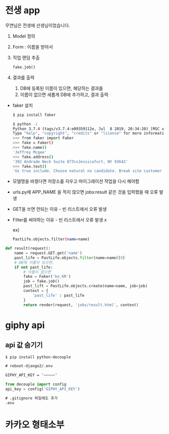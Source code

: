 # 전생 app

무연님은 전생에 선생님이었습니다.

1. Model 정의

1. Form : 이름을 받아서

2. 직업 랜덤 추출

   ```python
   fake.job()
   ```

3. 결과를 출력

   1. DB에 등록된 이름이 있으면, 해당하는 결과를
   2. 이름이 없으면 새롭게 DB에 추가하고, 결과 출력



* faker 설치

  ```bash
  $ pip install faker
  ```

  ```bash
  $ python -i
  Python 3.7.4 (tags/v3.7.4:e09359112e, Jul  8 2019, 20:34:20) [MSC v.1916 64 bit (AMD64)] on win32
  Type "help", "copyright", "credits" or "license" for more information.
  >>> from faker import Faker
  >>> fake = Faker()
  >>> fake.name()
  'Jeffrey Mcgee'
  >>> fake.address()
  '392 Andrade Neck Suite 873\nJessicafurt, NY 93642'
  >>> fake.text()
  'Us true include. Choose natural no candidate. Break site customer customer dog. Cold whole laugh single.\nEarly movement near hold bit push expect. Never feel tree our final situation state.'
  ```

  

* 모델명을 바꿨다면 저장소를 지우고 마이그레이션 작업을 다시 해야함

* urls.py에 APP_NAME 을 적지 않으면 jobs:result 같은 것을 입력했을 때 오류 발생

* GET을 쓰면 안되는 이유 - 빈 리스트에서 오류 발생

* Filter를 써야하는 이유 - 빈 리스트에서 오류 발생 x

  ex) 

  ```bash
  PastLife.objects.filter(name=name)
  ```

```python
def result(request):
    name = request.GET.get('name')
    past_life = PastLife.objects.filter(name=name)[0]
    # DB에 이름이 있으면,
    if not past_life:
        # 이름이 없으면
        fake = Faker('ko_KR')
        job = fake.job()
        past_lift = PastLife.objects.create(name=name, job=job)
        context = {
            'past_life' : past_life
        }
        return render(request, 'jobs/result.html', context)
```





# giphy api

## api 값 숨기기

```bash
$ pip install python-decouple
```

```txt
# reboot-django2/.env

GIPHY_API_KEY = '~~~~~'
```

```python
from decouple import config
api_key = config('GIPHY_API_KEY')
```

```txt
# .gitignore 파일에도 추가
.env
```





# 카카오 형태소부

